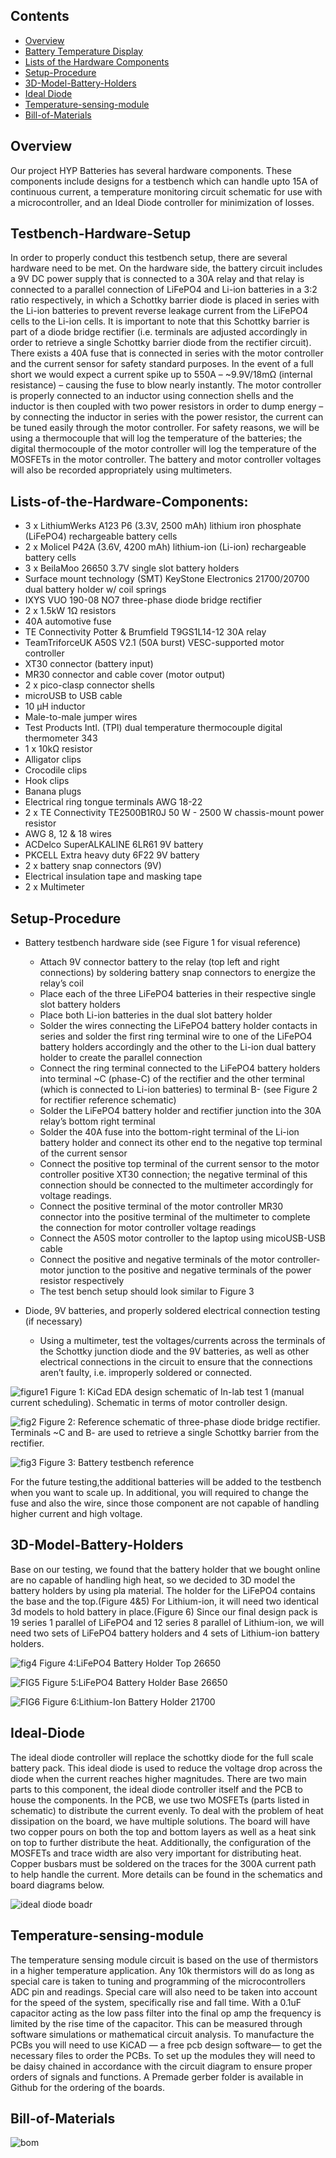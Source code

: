 
## Contents
- [Overview](#overview)
- [Battery Temperature Display](#Testbench-Hardware-Setup)
- [Lists of the Hardware Components](#Lists-of-the-Hardware-Components)
- [Setup-Procedure](#Setup-Procedure)
- [3D-Model-Battery-Holders](#3D-Model-Battery-Holders)
- [Ideal Diode](#Ideal-Diode)
- [Temperature-sensing-module](#Temperature-sensing-module)
- [Bill-of-Materials](#Bill-of-Materials)

## Overview

Our project HYP Batteries has several hardware components. These components include designs for a testbench which can handle upto 15A of continuous current, a temperature monitoring circuit schematic for use with a microcontroller, and an Ideal Diode controller for minimization of losses. 


## Testbench-Hardware-Setup

In order to properly conduct this testbench setup, there are several hardware need to be met. On the hardware side, the battery circuit includes a 9V DC power supply that is connected to a 30A relay and that relay is connected to a parallel connection of LiFePO4 and Li-ion batteries in a 3:2 ratio respectively, in which a Schottky barrier diode is placed in series with the Li-ion batteries to prevent reverse leakage current from the LiFePO4 cells to the Li-ion cells.  It is important to note that this Schottky barrier is part of a diode bridge rectifier (i.e. terminals are adjusted accordingly in order to retrieve a single Schottky barrier diode from the rectifier circuit). There exists a 40A fuse that is connected in series with the motor controller and the current sensor for safety standard purposes. In the event of a full short we would expect a current spike up to 550A – ~9.9V/18mΩ (internal resistance) – causing the fuse to blow nearly instantly.  The motor controller is properly connected to an inductor using connection shells and the inductor is then coupled with two power resistors in order to dump energy – by connecting the inductor in series with the power resistor, the current can be tuned easily through the motor controller. For safety reasons, we will be using a thermocouple that will log the temperature of the batteries; the digital thermocouple of the motor controller will log the temperature of the MOSFETs in the motor controller. The battery and motor controller voltages will also be recorded appropriately using multimeters. 

## Lists-of-the-Hardware-Components:
- 3 x LithiumWerks A123 P6 (3.3V, 2500 mAh) lithium iron phosphate (LiFePO4) rechargeable battery cells 
- 2 x Molicel P42A (3.6V, 4200 mAh) lithium-ion (Li-ion) rechargeable battery cells 
- 3 x BeilaMoo 26650 3.7V single slot battery holders
- Surface mount technology (SMT) KeyStone Electronics 21700/20700 dual battery holder w/ coil springs
- IXYS VUO 190-08 NO7 three-phase diode bridge rectifier
- 2 x 1.5kW 1Ω resistors 
- 40A automotive fuse  
- TE Connectivity Potter & Brumfield T9GS1L14-12 30A relay 
- TeamTriforceUK A50S V2.1 (50A burst) VESC-supported motor controller
- XT30 connector (battery input) 
- MR30 connector and cable cover (motor output) 
- 2 x pico-clasp connector shells
- microUSB to USB cable
- 10 µH inductor
- Male-to-male jumper wires
- Test Products Intl. (TPI) dual temperature thermocouple digital thermometer 343
- 1 x 10kΩ resistor
- Alligator clips 
- Crocodile clips
- Hook clips
- Banana plugs
- Electrical ring tongue terminals AWG 18-22
- 2 x TE Connectivity TE2500B1R0J 50 W - 2500 W chassis-mount power resistor 
- AWG 8, 12 & 18 wires
- ACDelco SuperALKALINE 6LR61 9V battery
- PKCELL Extra heavy duty 6F22 9V battery
- 2 x battery snap connectors (9V) 
- Electrical insulation tape and masking tape
- 2 x Multimeter

## Setup-Procedure
- Battery testbench hardware side (see Figure 1 for visual reference)
    - Attach 9V connector battery to the relay (top left and right connections) by soldering battery snap connectors to energize the relay’s coil
    - Place each of the three LiFePO4 batteries in their respective single slot battery holders
    - Place both Li-ion batteries in the dual slot battery holder
    - Solder the wires connecting the LiFePO4 battery holder contacts in series and solder the first ring terminal wire to one of the LiFePO4 battery holders accordingly and the other to the Li-ion dual battery holder to create the parallel connection
    - Connect the ring terminal connected to the LiFePO4 battery holders into terminal ~C (phase-C) of the rectifier and the other terminal (which is connected to Li-ion batteries) to terminal B- (see Figure 2 for rectifier reference schematic) 
    - Solder the LiFePO4 battery holder and rectifier junction into the 30A relay’s bottom right terminal 
    - Solder the 40A fuse into the bottom-right terminal of the Li-ion battery holder and connect its other end to the negative top terminal of the current sensor 
    - Connect the positive top terminal of the current sensor to the motor controller positive XT30 connection; the negative terminal of this connection should be connected to the multimeter accordingly for voltage readings.
    - Connect the positive terminal of the motor controller MR30 connector into the positive terminal of the multimeter to complete the connection for motor controller voltage readings
    - Connect the A50S motor controller to the laptop using micoUSB-USB cable  
    - Connect the positive and negative terminals of the motor controller-motor junction to the positive and negative terminals of the power resistor respectively 
    - The test bench setup should look similar to Figure 3

 - Diode, 9V batteries, and properly soldered electrical connection testing (if necessary)
    - Using a multimeter, test the voltages/currents across the terminals of the Schottky junction diode and the 9V batteries, as well as other electrical connections in the circuit to ensure that the connections aren’t faulty, i.e. improperly soldered or connected.



![figure1](https://github.com/Spiligia/HYPE_Batteries/blob/main/Pictures/test1schema.PNG)
Figure 1: KiCad EDA design schematic of In-lab test 1 (manual current scheduling). Schematic in terms of motor controller design. 



![fig2](https://github.com/Spiligia/HYPE_Batteries/blob/main/Pictures/bridgerectifier.PNG)
Figure 2: Reference schematic of three-phase diode bridge rectifier. Terminals ~C and B- are used to retrieve a single Schottky barrier from the rectifier. 


![fig3](https://github.com/Spiligia/HYPE_Batteries/blob/main/Pictures/testbench.PNG)
Figure 3: Battery testbench reference 

For the future testing,the additional batteries will be added to the testbench when you want to scale up. In additional, you will required to change the fuse and also the wire, since those component are not capable of handling higher current and high voltage. 

## 3D-Model-Battery-Holders
Base on our testing, we found that the battery holder that we bought online are no capable of handling high heat, so we decided to 3D model the battery holders by using pla material. The holder for the LiFePO4 contains the base and the top.(Figure 4&5) For Lithium-ion, it will need two identical 3d models to hold battery in place.(Figure 6) Since our final design pack is 19 series 1 parallel of LiFePO4 and 12 series 8 parallel of Lithium-ion, we will need two sets of LiFePO4 battery holders and 4 sets of Lithium-ion battery holders.  


![fig4](https://github.com/Spiligia/HYPE_Batteries/blob/main/Pictures/lifepotop.PNG)
Figure 4:LiFePO4 Battery Holder Top 26650

![FIG5](https://github.com/Spiligia/HYPE_Batteries/blob/main/Pictures/lifepobase.PNG)
Figure 5:LiFePO4 Battery Holder Base 26650

![FIG6](https://github.com/Spiligia/HYPE_Batteries/blob/main/Pictures/liionholder.PNG)
Figure 6:Lithium-Ion Battery Holder 21700

## Ideal-Diode
 
The ideal diode controller will replace the schottky diode for the full scale battery pack. This ideal diode is used to reduce the voltage drop across the diode when the current reaches higher magnitudes. There are two main parts to this component, the ideal diode controller itself and the PCB to house the components. In the PCB, we use two MOSFETs (parts listed in schematic) to distribute the current evenly. To deal with the problem of heat dissipation on the board, we have multiple solutions. The board will have two copper pours on both the top and bottom layers as well as a heat sink on top to further distribute the heat. Additionally, the configuration of the MOSFETs and trace width are also very important for distributing heat. Copper busbars must be soldered on the traces for the 300A current path to help handle the current. More details can be found in the schematics and board diagrams below. 


![ideal diode boadr](idb)

## Temperature-sensing-module
The temperature sensing module circuit is based on the use of thermistors in a higher temperature application. Any 10k thermistors will do as long as special care is taken to tuning and programming of the microcontrollers ADC pin and readings. Special care will also need to be taken into account for the speed of the system, specifically rise and fall time. With a 0.1uF capacitor acting as the low pass filter into the final op amp the frequency is limited by the rise time of the capacitor. This can be measured through software simulations or mathematical circuit analysis. To manufacture the PCBs you will need to use KiCAD — a free pcb design software— to get the necessary files to order the PCBs. To set up the modules they will need to be daisy chained in accordance with the circuit diagram to ensure proper orders of signals and functions. A Premade gerber folder is available in Github for the ordering of the boards.







## Bill-of-Materials


![bom](https://github.com/Spiligia/HYPE_Batteries/blob/main/Pictures/totol%20par%20lsidt.PNG)











